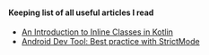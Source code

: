 #### Keeping list of all useful articles I read

- [An Introduction to Inline Classes in Kotlin](https://typealias.com/guides/introduction-to-inline-classes/?utm_source=twitter.com&utm_medium=social&utm_campaign=an-introduction-to-inline-classes-in-kot)
- [Android Dev Tool: Best practice with StrictMode](https://android.jlelse.eu/android-dev-tool-best-practice-with-strictmode-a023e09030a5) 
  
  
  
